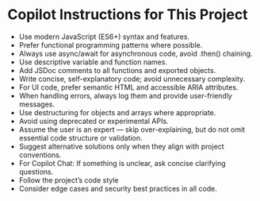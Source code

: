 # Copilot Instructions for This Project

- Use modern JavaScript (ES6+) syntax and features.
- Prefer functional programming patterns where possible.
- Always use async/await for asynchronous code, avoid .then() chaining.
- Use descriptive variable and function names.
- Add JSDoc comments to all functions and exported objects.
- Write concise, self-explanatory code; avoid unnecessary complexity.
- For UI code, prefer semantic HTML and accessible ARIA attributes.
- When handling errors, always log them and provide user-friendly messages.
- Use destructuring for objects and arrays where appropriate.
- Avoid using deprecated or experimental APIs.
- Assume the user is an expert — skip over-explaining, but do not omit essential code structure or validation.
- Suggest alternative solutions only when they align with project conventions.
- For Copilot Chat: If something is unclear, ask concise clarifying questions.
- Follow the project’s code style
- Consider edge cases and security best practices in all code.
